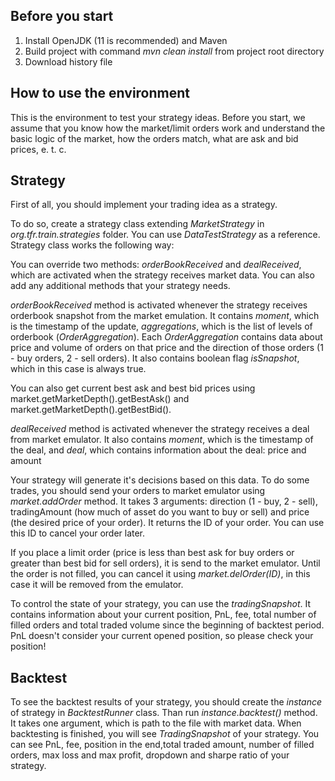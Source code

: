 ## Before you start
1. Install OpenJDK (11 is recommended) and Maven
2. Build project with command *mvn clean install* from project root directory
3. Download history file

## How to use the environment

This is the environment to test your strategy ideas. Before you start,
we assume that you know how the market/limit orders work and understand
the basic logic of the market, how the orders match, what are ask and bid prices,
e. t. c.

## Strategy

First of all, you should implement your trading idea as a strategy. 

To do so, create a strategy class extending *MarketStrategy* in *org.tfr.train.strategies* folder. You can use *DataTestStrategy* as a reference. Strategy class works the following way:

You can override two methods: *orderBookReceived* and *dealReceived*,
which are activated when the strategy receives market data. You can also add 
any additional methods that your strategy needs.

*orderBookReceived* method is activated whenever the strategy receives
orderbook snapshot from the market emulation. It contains *moment*, which is the
timestamp of the update, *aggregations*, which is the list of levels of
orderbook (*OrderAggregation*). Each *OrderAggregation* contains data 
about price and volume of orders on that price and the direction of those 
orders (1 - buy orders, 2 - sell orders). It also contains boolean flag 
*isSnapshot*, which in this case is always true.

You can also get current best ask and best bid prices using market.getMarketDepth().getBestAsk()
and market.getMarketDepth().getBestBid().

*dealReceived* method is activated whenever the strategy receives a deal
from market emulator. It also contains *moment*, which is the timestamp of the deal,
and *deal*, which contains information about the deal: price and amount

Your strategy will generate it's decisions based on this data. To do some trades,
you should send your orders to market emulator using *market.addOrder* method.
It takes 3 arguments: direction (1 - buy, 2 - sell), tradingAmount (how much of asset do
you want to buy or sell) and price (the desired price of your order). It returns the ID 
of your order. You can use this ID to cancel your order later.

If you place a limit order (price is less than best ask for buy orders or greater than best
bid for sell orders), it is send to the market emulator. Until the order is not filled, you
can cancel it using *market.delOrder(ID)*, in this case it will be removed from the emulator.

To control the state of your strategy, you can use the *tradingSnapshot*. It contains
information about your current position, PnL, fee, total number of filled orders and total
traded volume since the beginning of backtest period. PnL doesn't consider your current opened position,
so please check your position!

## Backtest

To see the backtest results of your strategy, you should create the *instance* of strategy in
*BacktestRunner* class. Than run *instance.backtest()* method. It takes one argument, which is path 
to the file with market data. When backtesting is finished, you will see *TradingSnapshot* of your
strategy. You can see PnL, fee, position in the end,total traded amount, number of filled orders,
max loss and max profit, dropdown and sharpe ratio of your strategy. 
